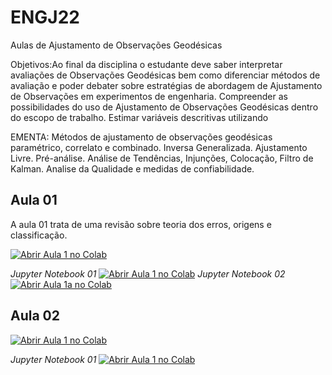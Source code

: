 # ENGJ22
Aulas de Ajustamento de Observações Geodésicas

Objetivos:Ao final da disciplina o estudante deve saber interpretar avaliações de Observações Geodésicas bem como diferenciar métodos de avaliação e poder debater sobre estratégias de abordagem de Ajustamento de Observações em experimentos de engenharia. Compreender as possibilidades do uso  de  Ajustamento  de  Observações  Geodésicas  dentro  do escopo de trabalho. Estimar variáveis descritivas utilizando

EMENTA: Métodos  de  ajustamento  de  observações  geodésicas      paramétrico,  correlato  e  combinado.  Inversa Generalizada.  Ajustamento  Livre.  Pré-análise.  Análise  de  Tendências,  Injunções,  Colocação,  Filtro  de Kalman. Analise da Qualidade e medidas de confiabilidade.
## Aula 01
A aula 01 trata de uma revisão sobre teoria dos erros, origens e classificação.

[![Abrir Aula 1 no Colab](https://www.ssdweb.in/wp-content/uploads/2023/08/google-Slides.png)][def2]


*Jupyter Notebook 01*
[![Abrir Aula 1 no Colab](https://colab.research.google.com/assets/colab-badge.svg)][def]
*Jupyter Notebook 02*
[![Abrir Aula 1a no Colab](https://colab.research.google.com/assets/colab-badge.svg)][def3]


[def]: https://colab.research.google.com/github/Alixandrini/ENGJ22/blob/main/Aula%201/Aula1%20-%20ENGJ22.ipynb
[def2]: https://docs.google.com/presentation/d/e/2PACX-1vTh8f2sCZ548Z2RdKaLRBfxX9kubK0L4mrZenAp4M-6Uxn3yiNbzK4cn4rGQ3eVdSHGIqyAse4pTKl3/embed?start=true&loop=true&delayms=3000
[def3]: https://colab.research.google.com/github/Alixandrini/ENGJ22/blob/main/Aula%201/Sistema_EQ_linear.ipynb

## Aula 02
[![Abrir Aula 1 no Colab](https://www.ssdweb.in/wp-content/uploads/2023/08/google-Slides.png)][def4]

*Jupyter Notebook 01*
[![Abrir Aula 1 no Colab](https://colab.research.google.com/assets/colab-badge.svg)][def5]

[def5]:https://colab.research.google.com/github/Alixandrini/ENGJ22/blob/main/Aula%202/Ajust_B_aulaMMQ.ipynb
[def4]:https://github.com/Alixandrini/ENGJ22/blob/main/Aula%202/Aula%202%20-%20Lei%20de%20Propaga%C3%A7%C3%A3o%20das%20Covari%C3%A2ncias.pdf